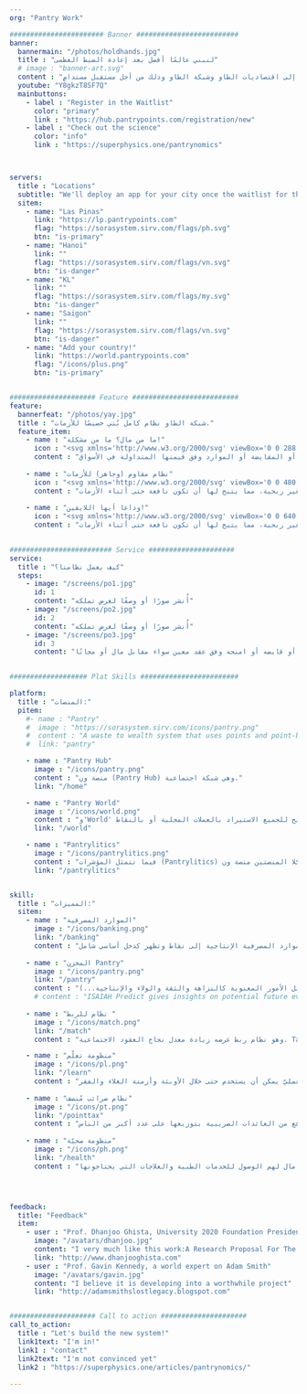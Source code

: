 ```yaml
---
org: "Pantry Work"

####################### Banner #########################
banner:
  bannermain: "/photos/holdhands.jpg"  
  title : "لنبني عالمًا أفضل بعد إعادة الضبط العظمى"
  # image : "banner-art.svg"
  content : "دعونا نحوّل عملية إعادة الضبط العظمى من اقتصادات العالم التقليدية والرأسمالية إلى اقتصاديات الطاو وشبكة الطاو وذلك من أجل مستقبل مستدامٍ."
  youtube: "Y8gkzT8SF7Q"
  mainbuttons:
    - label : "Register in the Waitlist"
      color: "primary"
      link : "https://hub.pantrypoints.com/registration/new"
    - label : "Check out the science"
      color: "info"
      link : "https://superphysics.one/pantrynomics"



servers:
  title : "Locations"
  subtitle: "We'll deploy an app for your city once the waitlist for that city gets filled. The green ones below are active, the red ones are filling up and might turn green soon"
  sitem: 
    - name: "Las Pinas"
      link: "https://lp.pantrypoints.com"
      flag: "https://sorasystem.sirv.com/flags/ph.svg"
      btn: "is-primary"
    - name: "Hanoi"
      link: ""
      flag: "https://sorasystem.sirv.com/flags/vn.svg"
      btn: "is-danger"
    - name: "KL"
      link: ""
      flag: "https://sorasystem.sirv.com/flags/my.svg"
      btn: "is-danger"      
    - name: "Saigon"
      link: ""
      flag: "https://sorasystem.sirv.com/flags/vn.svg"
      btn: "is-danger"
    - name: "Add your country!"
      link: "https://world.pantrypoints.com"
      flag: "/icons/plus.png"
      btn: "is-primary"


##################### Feature ##########################
feature:
  bannerfeat: "/photos/yay.jpg"
  title : "شبكة الطاو نظام كامل بُني خصيصًا للأزمات."
  feature_item:
    - name : "ما من مال؟ ما من مشكلة!"
      icon : "<svg xmlns='http://www.w3.org/2000/svg' viewBox='0 0 288 512' class='icon is-large' fill='dimgray'><!-- Font Awesome Free 5.15.1 by @fontawesome - https://fontawesome.com License - https://fontawesome.com/license/free (Icons: CC BY 4.0, Fonts: SIL OFL 1.1, Code: MIT License) --><path d='M209.2 233.4l-108-31.6C88.7 198.2 80 186.5 80 173.5c0-16.3 13.2-29.5 29.5-29.5h66.3c12.2 0 24.2 3.7 34.2 10.5 6.1 4.1 14.3 3.1 19.5-2l34.8-34c7.1-6.9 6.1-18.4-1.8-24.5C238 74.8 207.4 64.1 176 64V16c0-8.8-7.2-16-16-16h-32c-8.8 0-16 7.2-16 16v48h-2.5C45.8 64-5.4 118.7.5 183.6c4.2 46.1 39.4 83.6 83.8 96.6l102.5 30c12.5 3.7 21.2 15.3 21.2 28.3 0 16.3-13.2 29.5-29.5 29.5h-66.3C100 368 88 364.3 78 357.5c-6.1-4.1-14.3-3.1-19.5 2l-34.8 34c-7.1 6.9-6.1 18.4 1.8 24.5 24.5 19.2 55.1 29.9 86.5 30v48c0 8.8 7.2 16 16 16h32c8.8 0 16-7.2 16-16v-48.2c46.6-.9 90.3-28.6 105.7-72.7 21.5-61.6-14.6-124.8-72.5-141.7z'/></svg>"    
      content : "تُتيح اقتصاديات الطاو إجراء المعاملات وإبرام العقود الاجتماعية المتعلقة بالمال أو المقايضة أو الموارد وفق قيمتها المتداولة في الأسواق."
      
    - name : "نظام مقاوم (وجاهز) للأزمات"
      icon : "<svg xmlns='http://www.w3.org/2000/svg' viewBox='0 0 480 512' class='icon is-large' fill='dimgray'><!-- Font Awesome Free 5.15.1 by @fontawesome - https://fontawesome.com License - https://fontawesome.com/license/free (Icons: CC BY 4.0, Fonts: SIL OFL 1.1, Code: MIT License) --><path d='M471.99 334.43L336.06 256l135.93-78.43c7.66-4.42 10.28-14.2 5.86-21.86l-32.02-55.43c-4.42-7.65-14.21-10.28-21.87-5.86l-135.93 78.43V16c0-8.84-7.17-16-16.01-16h-64.04c-8.84 0-16.01 7.16-16.01 16v156.86L56.04 94.43c-7.66-4.42-17.45-1.79-21.87 5.86L2.15 155.71c-4.42 7.65-1.8 17.44 5.86 21.86L143.94 256 8.01 334.43c-7.66 4.42-10.28 14.21-5.86 21.86l32.02 55.43c4.42 7.65 14.21 10.27 21.87 5.86l135.93-78.43V496c0 8.84 7.17 16 16.01 16h64.04c8.84 0 16.01-7.16 16.01-16V339.14l135.93 78.43c7.66 4.42 17.45 1.8 21.87-5.86l32.02-55.43c4.42-7.65 1.8-17.43-5.86-21.85z'/></svg>"
      content : "يُمكن أن تكون العقود الاجتماعية ربحية أو غير ربحية، مما يتيح لها أن تكون نافعة حتى أثناء الأزمات."
      
    - name : "وداعا أيها اللايقين!"
      icon : "<svg xmlns='http://www.w3.org/2000/svg' viewBox='0 0 640 512' class='icon is-large' fill='dimgray'><!-- Font Awesome Free 5.15.1 by @fontawesome - https://fontawesome.com License - https://fontawesome.com/license/free (Icons: CC BY 4.0, Fonts: SIL OFL 1.1, Code: MIT License) --><path d='M368 32h-96c-17.67 0-32 14.33-32 32v96c0 17.67 14.33 32 32 32h96c17.67 0 32-14.33 32-32V64c0-17.67-14.33-32-32-32zM208 88h-84.75C113.75 64.56 90.84 48 64 48 28.66 48 0 76.65 0 112s28.66 64 64 64c26.84 0 49.75-16.56 59.25-40h79.73c-55.37 32.52-95.86 87.32-109.54 152h49.4c11.3-41.61 36.77-77.21 71.04-101.56-3.7-8.08-5.88-16.99-5.88-26.44V88zm-48 232H64c-17.67 0-32 14.33-32 32v96c0 17.67 14.33 32 32 32h96c17.67 0 32-14.33 32-32v-96c0-17.67-14.33-32-32-32zM576 48c-26.84 0-49.75 16.56-59.25 40H432v72c0 9.45-2.19 18.36-5.88 26.44 34.27 24.35 59.74 59.95 71.04 101.56h49.4c-13.68-64.68-54.17-119.48-109.54-152h79.73c9.5 23.44 32.41 40 59.25 40 35.34 0 64-28.65 64-64s-28.66-64-64-64zm0 272h-96c-17.67 0-32 14.33-32 32v96c0 17.67 14.33 32 32 32h96c17.67 0 32-14.33 32-32v-96c0-17.67-14.33-32-32-32z'/></svg>"
      content : "يُمكن أن تكون العقود الاجتماعية ربحية أو غير ربحية، مما يتيح لها أن تكون نافعة حتى أثناء الأزمات."
    

######################### Service #####################
service:
  title : "كيف يعمل نظامنا؟"
  steps:
    - image: "/screens/po1.jpg"
      id: 1
      content: "أُنشر صورًا أو وصفًا لغرض تملكه"
    - image: "/screens/po2.jpg"
      id: 2
      content: "أُنشر صورًا أو وصفًا لغرض تملكه"
    - image: "/screens/po3.jpg"
      id: 3
      content: "بِع لهم الغرض أو قايضه أو امنحه وفق عقد معين سواء مقابل مال أو مجانًا"

        
################### Plat Skills ########################

platform:
  title : "المنصات:"
  pitem:
    #- name : "Pantry"
    #  image : "https://sorasystem.sirv.com/icons/pantry.png"
    #  content : "A waste to wealth system that uses points and point-banks instead of currency, to de-commercialize an economy and bank the unbanked"
    #  link: "pantry"

    - name : "Pantry Hub"
      image : "/icons/pantry.png"
      content : "منصة ون (Pantry Hub) وهي شبكة اجتماعية."
      link: "/home"

    - name : "Pantry World"
      image : "/icons/world.png"
      content : "و'World' أو طاو بوول هي منصة استيراد وتصدير تتيح للجميع الاستيراد بالعملات المحلية أو بالنقاط."
      link: "/world"

    - name : "Pantrylitics"
      image : "/icons/pantrylitics.png"
      content : "فيما تتمثل المؤشرات (Pantrylitics) في لوحة تحليلات للبيانات من كلا المنصتين منصة ون (Pantry Hub) ومنصة بول (Pantry World) مما يسمح بالإشراف عليها ورسم سياسات التعامل ضمنه في الوقت الحقيقي."
      link: "/pantrylitics"


skill:
  title : "المميزات:"
  sitem:
    - name : "الموارد المصرفية"
      image : "/icons/banking.png"
      link: "/banking"
      content : "تحوّل الموارد المصرفية الإنتاجية إلى نقاط وتظهر كدخل أساسي شامل (Basic Universal Revenue). Target: Tentative in all platforms"
      
    - name : "المخزن Pantry"
      image : "/icons/pantry.png"
      link: "/pantry"
      content : "وهو نظام يحوّل المُهدر إلى ثروة ويستخدم النقاط وبنوك النقاط بدل العملات، وذلك خلع رداء التجارة عن الاقتصاد وإضفاء الصفة المصرفية الاقتصادية على ما لا صفة مصرفية له (مثل الأمور المعنوية كالنزاهة والثقة والولاء والإنتاجية...)"      
      # content : "ISAIAH Predict gives insights on potential future events based on historical data"
      
    - name : "نظام للربط "
      image : "/icons/match.png"
      link: "/match"
      content : "وهو نظام ربط غرضه زيادة معدل نجاح العقود الاجتماعية. Target: Tentative in all platforms"

    - name : "منظومة تعلّم"
      image : "/icons/pl.png"
      link: "/learn"
      content : "وهو نظام تعليمي قائمة على المساقات والتدريب العمليّ يمكن أن يستخدم حتى خلال الأوبئة وأزمنة الغلاء والفقر. Target: 2023 in Pantry"
      
    - name : "نظام ضرائب مُنصف"
      image : "/icons/pt.png"
      link: "/pointtax"
      content : "وهو نظام ضريبي مزدوج القيد يمنع التهرّب الضريبي ويرفع من العائدات الضريبية بتوزيعها على عدد أكبر من الناس.. Tentative in One"
      
    - name : "منظومة صحيّة"
      image : "/icons/ph.png"
      link: "/health"
      content : "وهو نظام تشخيص صحي يتيح للناس الذين لا مال لهم الوصول للخدمات الطبية والعلاجات التي يحتاجونها. Target: Tentative in Pantry"




feedback:
  title: "Feedback"
  item:
    - user : "Prof. Dhanjoo Ghista, University 2020 Foundation President"
      image: "/avatars/dhanjoo.jpg"
      content: "I very much like this work:A Research Proposal For The Formalization Of The Science Of Pantrynomics And The Establishment Of A Pont-Based Economic System"
      link: "http://www.dhanjooghista.com"
    - user : "Prof. Gavin Kennedy, a world expert on Adam Smith"
      image: "/avatars/gavin.jpg"
      content: "I believe it is developing into a worthwhile project" 
      link: "http://adamsmithslostlegacy.blogspot.com"


##################### Call to action #####################
call_to_action:
  title : "Let's build the new system!"
  link1text: "I'm in!"
  link1 : "contact"
  link2text: "I'm not convinced yet"
  link2 : "https://superphysics.one/articles/pantrynomics/"
  
---
```

